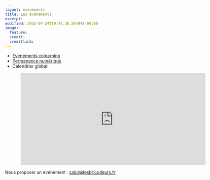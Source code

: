 ```yaml
---
layout: evenements
title: Les événements
excerpt: 
modified: 2015-07-24T19:44:38.564948-04:00
image:
  feature:
  credit:
  creditlink:
---
```




<div id='calendar'></div>










* [Evenements colearning](/evenements/apprentissage/)
* [Permanence numérique](/evenements/permanence/)
* Calendrier global: 

<iframe src="https://calendar.google.com/calendar/embed?showPrint=0&amp;mode=AGENDA&amp;height=300&amp;wkst=2&amp;hl=fr&amp;bgcolor=%23cccccc&amp;src=d4sllicse9fuuum15fpibpmtio%40group.calendar.google.com&amp;color=%238C500B&amp;ctz=Europe%2FParis" style="border-width:0; margin-left:50px;" width="600" height="300" frameborder="0" scrolling="no"></iframe>

Nous proposer un événement : [salut@lesbricodeurs.fr](salut@lesbricodeurs.fr)




